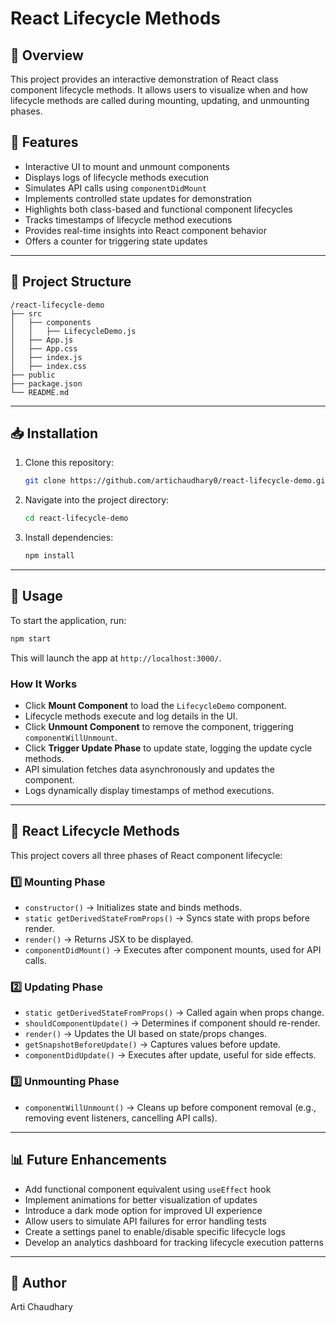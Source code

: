 # React Lifecycle Methods 

## 📌 Overview
This project provides an interactive demonstration of React class component lifecycle methods. It allows users to visualize when and how lifecycle methods are called during mounting, updating, and unmounting phases.

## 🚀 Features
- Interactive UI to mount and unmount components
- Displays logs of lifecycle methods execution
- Simulates API calls using `componentDidMount`
- Implements controlled state updates for demonstration
- Highlights both class-based and functional component lifecycles
- Tracks timestamps of lifecycle method executions
- Provides real-time insights into React component behavior
- Offers a counter for triggering state updates

---

## 📂 Project Structure
```
/react-lifecycle-demo
├── src
│   ├── components
│   │   ├── LifecycleDemo.js
│   ├── App.js
│   ├── App.css
│   ├── index.js
│   ├── index.css
├── public
├── package.json
└── README.md
```

---

## 📥 Installation

1. Clone this repository:
   ```bash
   git clone https://github.com/artichaudhary0/react-lifecycle-demo.git
   ```

2. Navigate into the project directory:
   ```bash
   cd react-lifecycle-demo
   ```

3. Install dependencies:
   ```bash
   npm install
   ```

---

## 🚀 Usage
To start the application, run:
   ```bash
   npm start
   ```
This will launch the app at `http://localhost:3000/`.

### How It Works
- Click **Mount Component** to load the `LifecycleDemo` component.
- Lifecycle methods execute and log details in the UI.
- Click **Unmount Component** to remove the component, triggering `componentWillUnmount`.
- Click **Trigger Update Phase** to update state, logging the update cycle methods.
- API simulation fetches data asynchronously and updates the component.
- Logs dynamically display timestamps of method executions.

---

## 🔁 React Lifecycle Methods
This project covers all three phases of React component lifecycle:

### **1️⃣ Mounting Phase**
- `constructor()` → Initializes state and binds methods.
- `static getDerivedStateFromProps()` → Syncs state with props before render.
- `render()` → Returns JSX to be displayed.
- `componentDidMount()` → Executes after component mounts, used for API calls.

### **2️⃣ Updating Phase**
- `static getDerivedStateFromProps()` → Called again when props change.
- `shouldComponentUpdate()` → Determines if component should re-render.
- `render()` → Updates the UI based on state/props changes.
- `getSnapshotBeforeUpdate()` → Captures values before update.
- `componentDidUpdate()` → Executes after update, useful for side effects.

### **3️⃣ Unmounting Phase**
- `componentWillUnmount()` → Cleans up before component removal (e.g., removing event listeners, cancelling API calls).

---

## 📊 Future Enhancements
- Add functional component equivalent using `useEffect` hook
- Implement animations for better visualization of updates
- Introduce a dark mode option for improved UI experience
- Allow users to simulate API failures for error handling tests
- Create a settings panel to enable/disable specific lifecycle logs
- Develop an analytics dashboard for tracking lifecycle execution patterns

---

## 👤 Author
Arti Chaudhary
